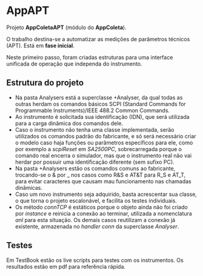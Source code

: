 # AppAPT

Projeto **AppColetaAPT** (módulo do **AppColeta**).


O trabalho destina-se a automatizar as medições de parâmetros técnicos (APT). Está em **fase inicial**.

Neste primeiro passo, foram criadas estruturas para uma interface unificada de operação que independa do instrumento.

## Estrutura do projeto

- Na pasta Analysers está a superclasse +Analyser, da qual todas as outras herdam os comandos básicos SCPI (Standard Commands for Programmable Instruments)/IEEE 488.2 Common Commands.
- Ao instrumento é solicitada sua identificação (IDN), que será utilizada para a carga dinâmica dos comandos dele.
- Caso o instrumento não tenha uma classe implementada, serão utilizados os comandos padrão do fabricante, e só será necessário criar o modelo caso haja funções ou parâmetros específicos para ele, como por exemplo a _scpiReset_ em _SA2500PC_, sobrecarregada porque o comando real encerra o simulador, mas que o instrumento real não vai herdar por possuir uma identificação diferente (sem sufixo PC).
- Na pasta +Analysers estão os comandos comuns ao fabricante, trocando-se o & por _ nos casos como R&S e AT&T para R\_S e AT\_T, para evitar caracteres que causam mau funcionamento nas chamadas dinâmicas.
- Caso um novo instrumento seja adquirido, basta acrescentar sua classe, o que torna o projeto escalonável, e facilita os testes individuais.
- Os método _connTCP_ é estáticos porque o objeto ainda não foi criado por _instance_ e reinicia a conexão ao terminar, utilizada a nomenclatura _anl_ para esta situação. Os demais casos reutilizam a conexão já existente, armazenada no _handler_ _conn_ da superclasse _Analyser_.

## Testes

Em TestBook estão os live scripts para testes com os instrumentos. Os resultados estão em pdf para referência rápida.

